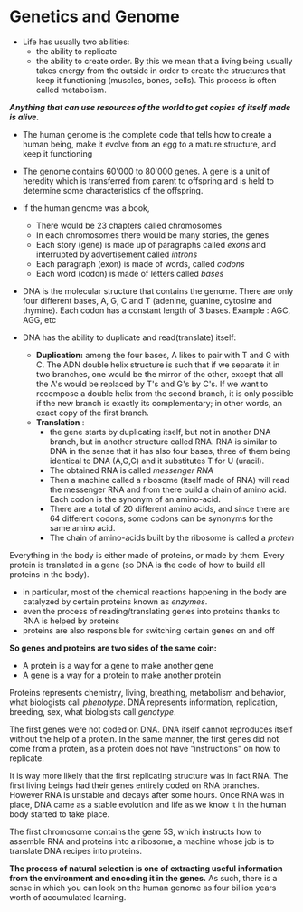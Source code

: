 # Genetics and Genome

- Life has usually two abilities:
    - the ability to replicate
    - the ability to create order. By this we mean that a living being usually takes energy from the outside in order to create the structures that keep it functioning (muscles, bones, cells). This process is often called metabolism.


***Anything that can use resources of the world to get copies of itself made is alive.***


- The human genome is the complete code that tells how to create a human being, make it evolve from an egg to a mature structure, and keep it functioning
- The genome contains 60'000 to 80'000 genes. A gene is a unit of heredity which is transferred from parent to offspring and is held to determine some characteristics of the offspring.
- If the human genome was a book, 
    - There would be 23 chapters called chromosomes
    - In each chromosomes there would be many stories, the genes
    - Each story (gene) is made up of paragraphs called _exons_ and interrupted by advertisement called _introns_
    - Each paragraph (exon) is made of words, called _codons_
    - Each word (codon) is made of letters called _bases_
    
- DNA is the molecular structure that contains the genome. There are only four different bases, A, G, C and T (adenine, guanine, cytosine and thymine). Each codon has a constant length of 3 bases. Example : AGC, AGG, etc

- DNA has the ability to duplicate and read(translate) itself:
    - **Duplication:** among the four bases, A likes to pair with T and G with C. The ADN double helix structure is such that if we separate it in two branches, one would be the mirror of the other, except that all the A's would be replaced by T's and G's by C's. If we want to recompose a double helix from the second branch, it is only possible if the new branch is exactly its complementary; in other words, an exact copy of the first branch.
    - **Translation** :
        - the gene starts by duplicating itself, but not in another DNA branch, but in another structure called RNA. RNA is similar to DNA in the sense that it has also four bases, three of them being identical to DNA (A,G,C) and it substitutes T for U (uracil).
        - The obtained RNA is called _messenger RNA_
        - Then a machine called a ribosome (itself made of RNA) will read the messenger RNA and from there build a chain of amino acid. Each codon is the synonym of an amino-acid. 
        - There are a total of 20 different amino acids, and since there are 64 different codons, some codons can be synonyms for the same amino acid.
        - The chain of amino-acids built by the ribosome is called a _protein_

Everything in the body is either made of proteins, or made by them. Every protein is translated in a gene (so DNA is the code of how to build all proteins in the body).
- in particular, most of the chemical reactions happening in the body are catalyzed by certain proteins known as _enzymes_. 
- even the process of reading/translating genes into proteins thanks to RNA is helped by proteins
- proteins are also responsible for switching certain genes on and off

**So genes and proteins are two sides of the same coin:**
- A protein is a way for a gene to make another gene
- A gene is a way for a protein to make another protein


Proteins represents chemistry, living, breathing, metabolism and behavior, what biologists call _phenotype_. DNA represents information, replication, breeding, sex, what biologists call _genotype_.

The first genes were not coded on DNA. DNA itself cannot reproduces itself without the help of a protein. In the same manner, the first genes did not come from a protein, as a protein does not have "instructions" on how to replicate.

It is way more likely that the first replicating structure was in fact RNA. The first living beings had their genes entirely coded on RNA branches. However RNA is unstable and decays after some hours. Once RNA was in place, DNA came as a stable evolution and life as we know it in the human body started to take place.

The first chromosome contains the gene 5S, which instructs how to assemble RNA and proteins into a ribosome, a machine whose job is to translate DNA recipes into proteins.


**The process of natural selection is one of extracting useful information from the environment and encoding it in the genes.** As such, there is a sense in which you can look on the human genome as four billion years worth of accumulated learning.